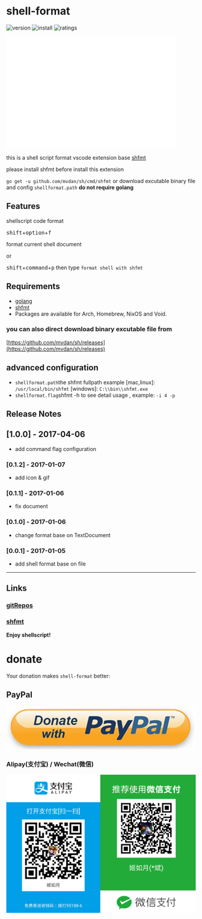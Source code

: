 # shell-format
![version](http://vsmarketplacebadge.apphb.com/version-short/foxundermoon.shell-format.svg)
![install](http://vsmarketplacebadge.apphb.com/installs-short/foxundermoon.shell-format.svg)
![ratings](http://vsmarketplacebadge.apphb.com/rating-short/foxundermoon.shell-format.svg)


![screenshot](./image/shell_format.gif)

this is a shell script format vscode extension base [shfmt](https://github.com/mvdan/sh)

please  install shfmt before install this extension

`go get -u github.com/mvdan/sh/cmd/shfmt` 
or download excutable binary  file and config `shellformat.path` **do not require golang**
## Features
shellscript code  format

<kbd>shift</kbd>+<kbd>option</kbd>+<kbd>f</kbd> 

format current shell document

or

<kbd>shift</kbd>+<kbd>command</kbd>+<kbd>p</kbd> then type `format shell with shfmt`

## Requirements
- [golang](https://golang.org/doc/install)
- [shfmt](https://github.com/mvdan/sh#shfmt)
- Packages are available for Arch, Homebrew, NixOS and Void.

 ### you can also direct download binary excutable file  from 
  [https://github.com/mvdan/sh/releases](https://github.com/mvdan/sh/releases)
 
## advanced configuration

- `shellformat.path`the shfmt fullpath  example [mac,linux]: `/usr/local/bin/shfmt`  [windows]: `C:\\bin\\shfmt.exe`
- `shellformat.flag`shfmt -h  to see detail usage , example: `-i 4 -p`


## Release Notes

## [1.0.0] - 2017-04-06
- add command flag configuration
### [0.1.2] - 2017-01-07
- add icon & gif

### [0.1.1] - 2017-01-06
- fix document

### [0.1.0] - 2017-01-06
- change format base on TextDocument

### [0.0.1] - 2017-01-05
- add shell format base on file 





-----------------------------------------------------------------------------------------------------------

## Links

### [gitRepos](https://github.com/foxundermoon/vs-shell-format)
### [shfmt](https://github.com/mvdan/sh)


**Enjoy shellscript!**

# donate
Your donation makes `shell-format` better:

## PayPal

[![](./image/donate-paypal.jpg)](https://www.paypal.me/foxmn)



###    Alipay(支付宝) / Wechat(微信)

![](./image/donate.png)